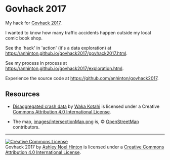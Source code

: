 # Govhack 2017

My hack for [Govhack 2017](http://govhack.org.nz/). 

I wanted to know how many traffic accidents happen outside my local
comic book shop.

See the 'hack' in 'action' (it's a data exploration) at 
<https://anhinton.github.io/govhack2017/govhack2017.html>.

See my process in process at
<https://anhinton.github.io/govhack2017/exploration.html>.

Experience the source code at <https://github.com/anhinton/govhack2017>.

## Resources

  + [Disaggregated crash data](https://www.nzta.govt.nz/safety/safety-resources/road-safety-information-and-tools/disaggregated-crash-data/)
    by [Waka Kotahi](https://www.nzta.govt.nz/) is licensed under a 
	Creative [Commons Attribution 4.0 International License](http://creativecommons.org/licenses/by/4.0/).
	
  + The map, [images/intersectionMap.png](images/intersectionMap.png)
    is, © [OpenStreetMap](http://www.openstreetmap.org/copyright)
    contributors.
	
<hr>

<a rel="license" href="http://creativecommons.org/licenses/by/4.0/"><img alt="Creative Commons License" style="border-width:0" src="https://i.creativecommons.org/l/by/4.0/88x31.png" /></a><br /><span xmlns:dct="http://purl.org/dc/terms/" property="dct:title">Govhack 2017</span> by <a xmlns:cc="http://creativecommons.org/ns#" href="https://canadia.co.nz/" property="cc:attributionName" rel="cc:attributionURL">Ashley Noel Hinton</a> is licensed under a <a rel="license" href="http://creativecommons.org/licenses/by/4.0/">Creative Commons Attribution 4.0 International License</a>.
